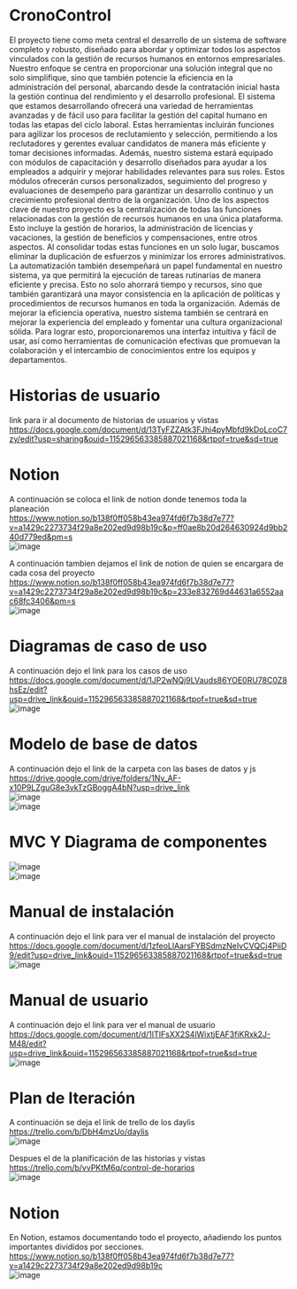 # CronoControl
El proyecto tiene como meta central el desarrollo de un sistema de software completo y robusto, diseñado para abordar y optimizar todos los aspectos vinculados con la gestión de recursos humanos en entornos empresariales. Nuestro enfoque se centra en proporcionar una solución integral que no solo simplifique, sino que también potencie la eficiencia en la administración del personal, abarcando desde la contratación inicial hasta la gestión continua del rendimiento y el desarrollo profesional.
El sistema que estamos desarrollando ofrecerá una variedad de herramientas avanzadas y de fácil uso para facilitar la gestión del capital humano en todas las etapas del ciclo laboral. Estas herramientas incluirán funciones para agilizar los procesos de reclutamiento y selección, permitiendo a los reclutadores y gerentes evaluar candidatos de manera más eficiente y tomar decisiones informadas.
Además, nuestro sistema estará equipado con módulos de capacitación y desarrollo diseñados para ayudar a los empleados a adquirir y mejorar habilidades relevantes para sus roles. Estos módulos ofrecerán cursos personalizados, seguimiento del progreso y evaluaciones de desempeño para garantizar un desarrollo continuo y un crecimiento profesional dentro de la organización.
Uno de los aspectos clave de nuestro proyecto es la centralización de todas las funciones relacionadas con la gestión de recursos humanos en una única plataforma. Esto incluye la gestión de horarios, la administración de licencias y vacaciones, la gestión de beneficios y compensaciones, entre otros aspectos. Al consolidar todas estas funciones en un solo lugar, buscamos eliminar la duplicación de esfuerzos y minimizar los errores administrativos.
La automatización también desempeñará un papel fundamental en nuestro sistema, ya que permitirá la ejecución de tareas rutinarias de manera eficiente y precisa. Esto no solo ahorrará tiempo y recursos, sino que también garantizará una mayor consistencia en la aplicación de políticas y procedimientos de recursos humanos en toda la organización.
Además de mejorar la eficiencia operativa, nuestro sistema también se centrará en mejorar la experiencia del empleado y fomentar una cultura organizacional sólida. Para lograr esto, proporcionaremos una interfaz intuitiva y fácil de usar, así como herramientas de comunicación efectivas que promuevan la colaboración y el intercambio de conocimientos entre los equipos y departamentos.


# Historias de usuario
link para ir al documento de historias de usuarios y vistas  
https://docs.google.com/document/d/13TyFZZAtk3FJhi4pyMbfd9kDoLcoC7zy/edit?usp=sharing&ouid=115296563385887021168&rtpof=true&sd=true

# Notion
A continuación se coloca el link de notion donde tenemos toda la planeación  
https://www.notion.so/b138f0ff058b43ea974fd6f7b38d7e77?v=a1429c2273734f29a8e202ed9d98b19c&p=ff0ae8b20d264630924d9bb240d779ed&pm=s  
![image](https://github.com/luislr220/CronoControl/assets/144934868/a5ffc185-a9d5-4edf-b5f0-5cc050adf8a4)


A continuación tambien dejamos el link de notion de quien se encargara de cada cosa del proyecto  
https://www.notion.so/b138f0ff058b43ea974fd6f7b38d7e77?v=a1429c2273734f29a8e202ed9d98b19c&p=233e832769d44631a6552aac68fc3406&pm=s  
![image](https://github.com/luislr220/CronoControl/assets/144934868/06590cc6-0aee-476f-9da8-de467e73b4ee)


# Diagramas de caso de uso

A continuación dejo el link para los casos de uso  
https://docs.google.com/document/d/1JP2wNQj9LVauds86YOE0RU78C0Z8hsEz/edit?usp=drive_link&ouid=115296563385887021168&rtpof=true&sd=true  
![image](https://github.com/luislr220/CronoControl/assets/144934868/0cca45db-6c1a-40f5-9bf7-0a5f218d6cc8)


# Modelo de base de datos  
A continuación dejo el link de la carpeta con las bases de datos y js  
https://drive.google.com/drive/folders/1Nv_AF-x10P9LZguG8e3vkTzGBoggA4bN?usp=drive_link    
![image](https://github.com/luislr220/CronoControl/assets/144934868/2a3374b2-c3f5-4088-bd6d-5a011211b2c5)  
![image](https://github.com/luislr220/CronoControl/assets/144934868/6cc45676-df92-4f78-9f1d-d57123494975)



# MVC Y Diagrama de componentes  

![image](https://github.com/luislr220/CronoControl/assets/144934868/4b7cdab3-59e2-40f8-973a-dc61f17eba63)  
![image](https://github.com/luislr220/CronoControl/assets/144934868/55dda5c8-cdc7-4267-bcb9-448f9520b28d)



# Manual de instalación
A continuación dejo el link para ver el manual de instalación del proyecto  
https://docs.google.com/document/d/1zfeoLlAarsFYBSdmzNeIvCVQCj4PiiD9/edit?usp=drive_link&ouid=115296563385887021168&rtpof=true&sd=true  
![image](https://github.com/luislr220/CronoControl/assets/144934868/d698a967-5b60-4b16-b2dd-320d01a380f6)


# Manual de usuario
A continuación dejo el link para ver el manual de usuario  
https://docs.google.com/document/d/1ITIFsXX2S4lWixtjEAF3fiKRxk2J-M48/edit?usp=drive_link&ouid=115296563385887021168&rtpof=true&sd=true  
![image](https://github.com/luislr220/CronoControl/assets/144934868/9e9a8882-a140-49b4-b8e6-7995efc322a6)


# Plan de Iteración
A continuación se deja el link de trello de los daylis  
https://trello.com/b/DbH4mzUo/daylis  
![image](https://github.com/luislr220/CronoControl/assets/144934868/f2b204b2-d993-4d49-9e69-5cdeb1dc266a)  

Despues el de la planificación de las historias y vistas  
https://trello.com/b/vvPKtM6q/control-de-horarios  
![image](https://github.com/luislr220/CronoControl/assets/144934868/f84c9539-ee7f-4391-bc71-9d9e0eaf767b)


# Notion

En Notion, estamos documentando todo el proyecto, añadiendo los puntos importantes divididos por secciones.  
https://www.notion.so/b138f0ff058b43ea974fd6f7b38d7e77?v=a1429c2273734f29a8e202ed9d98b19c  
![image](https://github.com/luislr220/CronoControl/assets/144934868/2fe4edd9-4dda-4c25-94c3-fa4aa2056aac)
